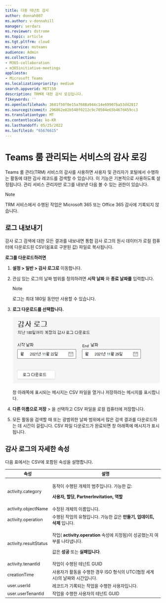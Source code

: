```yaml
---
title: 다중 테넌트 감사
author: donnah007
ms.author: v-donnahill
manager: serdars
ms.reviewer: dstrome
ms.topic: article
ms.tgt.pltfrm: cloud
ms.service: msteams
audience: Admin
ms.collection:
- M365-collaboration
- m365initiative-meetings
appliesto:
- Microsoft Teams
ms.localizationpriority: medium
search.appverid: MET150
description: TRM에 대한 감사 로깅입니다.
f1keywords: ''
ms.openlocfilehash: 3681f50f0e15a7688a944c14e69907ba53dd2817
ms.sourcegitcommit: 296862e02b548f0212c9c70504e65b467d459cc3
ms.translationtype: MT
ms.contentlocale: ko-KR
ms.lasthandoff: 05/25/2022
ms.locfileid: "65676615"
---
```

# <a name="audit-logging-in-the-teams-rooms-managed-service"></a>Teams 룸 관리되는 서비스의 감사 로깅

Teams 룸 관리(TRM) 서비스의 감사를 사용하면 사용자 및 관리자가 포털에서 수행하는 활동에 대한 감사 레코드를 검색할 수 있습니다. 이 기능은 기본적으로 사용하도록 설정됩니다. 관리 서비스 관리자만 로그를 내보낸 다음 볼 수 있는 권한이 있습니다.

> [!NOTE]
> TRM 서비스에서 수행된 작업은 Microsoft 365 또는 Office 365 감사에 기록되지 않습니다. 

## <a name="exporting-logs"></a>로그 내보내기

감사 로그 검색에 대한 모든 결과를 내보내면 통합 감사 로그의 원시 데이터가 로컬 컴퓨터에 다운로드된 CSV(쉼표로 구분된 값) 파일로 복사됩니다. 

**로그를 다운로드하려면** 

1. **설정 > 일반 > 감사 로그로** 이동합니다.
1. 관심 있는 로그의 날짜 범위를 정의하려면 **시작 날짜** 와 **종료 날짜를** 입력합니다.

   > [!NOTE]
   > 로그는 최대 180일 동안만 사용할 수 있습니다.

1. **로그 다운로드를 선택합니다.**

   ![감사 로그 날짜 범위](../media/multi-tenant-auditing.png)

   창 아래쪽에 표시되는 메시지는 CSV 파일을 열거나 저장하라는 메시지를 표시합니다. 

1. **다른 이름으로 저장** > 을 선택하고 CSV 파일을 로컬 컴퓨터에 저장합니다. 

1. 모든 활동을 검색할 때 또는 광범위한 날짜 범위에서 많은 검색 결과를 다운로드하는 데 시간이 걸립니다. CSV 파일 다운로드가 완료되면 창 아래쪽에 메시지가 표시됩니다.

## <a name="detailed-properties-in-the-audit-log"></a>감사 로그의 자세한 속성

다음 표에서는 CSV에 포함된 속성을 설명합니다.

|속성|설명|
| - | - |
|activity.category|<p>동작이 수행된 개체의 범주입니다. 가능한 값:</p><p>**사용자, 할당, PartnerInvitation, 역할**</p>|
|activity.objectName|수정된 개체의 이름입니다.|
|activity.operation|수행된 작업의 유형입니다. 가능한 값은 **만들기, 업데이트, 삭제** 입니다. |
|activity.resultStatus|<p>작업( **activity.operation** 속성에 지정됨)이 성공했는지 여부를 나타냅니다.</p><p>값은 **성공** 또는 **실패입니다**.</p>|
|activity.tenantId|작업이 수행된 테넌트 GUID|
|creationTime|사용자가 활동을 수행한 경우 ISO 형식의 UTC(협정 세계시)의 날짜와 시간입니다.|
|user.userId|레코드가 기록되는 작업을 수행한 사용자입니다.|
|user.userTenantId|작업을 수행한 사용자의 테넌트 GUID|


